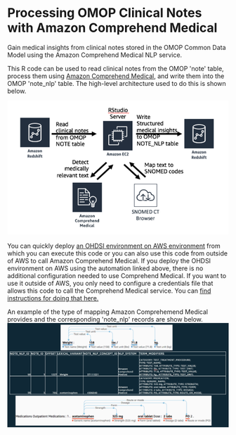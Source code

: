 # Processing OMOP Clinical Notes with Amazon Comprehend Medical
Gain medical insights from clinical notes stored in the OMOP Common Data Model using the Amazon Comprehend Medical NLP service.

This R code can be used to read clinical notes from the OMOP 'note' table, process them using [Amazon Comprehend Medical](https://aws.amazon.com/comprehend/medical/), and write them into the OMOP 'note_nlp' table.  The high-level architecture used to do this is shown below.

![diagram](https://github.com/JamesSWiggins/omop-notes-amazon-comprehend-medical/raw/master/images/omop-cm-notes-arch.png)

You can quickly deploy [an OHDSI environment on AWS environment](https://github.com/JamesSWiggins/ohdsi-cfn) from which you can execute this code or you can also use this code from outside of AWS to call Amazon Comprehend Medical.  If you deploy the OHDSI environment on AWS using the automation linked above, there is no additional configuration needed to use Comprehend Medical.  If you want to use it outside of AWS, you only need to configure a credentials file that allows this code to call the Comprehend Medical service.  You can [find instructions for doing that here.](https://boto3.amazonaws.com/v1/documentation/api/latest/guide/configuration.html)

An example of the type of mapping Amazon Comprehemend Medical provides and the corresponding 'note_nlp' records are show below.
![diagram](https://github.com/JamesSWiggins/omop-notes-amazon-comprehend-medical/blob/master/images/omop-cm-mapping.png)
